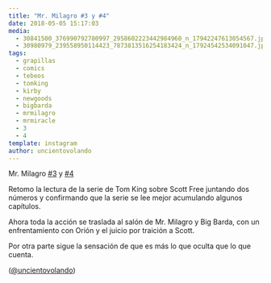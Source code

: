 ```yaml
---
title: "Mr. Milagro #3 y #4"
date: 2018-05-05 15:17:03
media: 
  - 30841500_376990792780997_2958602223442984960_n_17942247613054567.jpg
  - 30980979_239558950114423_7873813516254183424_n_17924542534091047.jpg
tags: 
  - grapillas
  - comics
  - tebeos
  - tomking
  - kirby
  - newgoods
  - bigbarda
  - mrmilagro
  - mrmiracle
  - 3
  - 4
template: instagram
author: uncientovolando
---
```


Mr. Milagro [#3](/tags/3) y [#4](/tags/4)


Retomo la lectura de la serie de Tom King sobre Scott Free juntando dos números y confirmando que la serie se lee mejor acumulando algunos capítulos.


Ahora toda la acción se traslada al salón de Mr. Milagro y Big Barda, con un enfrentamiento con Orión y el juicio por traición a Scott.


Por otra parte sigue la sensación de que es más lo que oculta que lo que cuenta.


([@uncientovolando](https://instagram.com/uncientovolando))



